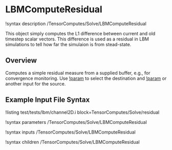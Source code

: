 # LBMComputeResidual

!syntax description /TensorComputes/Solve/LBMComputeResidual

This object simply computes the L1 difference between current and old timestep scalar vectors. This difference is used as a residual in LBM simulations to tell how far the simulaion is from stead-state.

## Overview

Computes a simple residual measure from a supplied buffer, e.g., for convergence monitoring. Use
[!param](/TensorComputes/Solve/LBMComputeResidual/buffer) to select the destination and
[!param](/TensorComputes/Solve/LBMComputeResidual/speed) or another input for the source.

## Example Input File Syntax

!listing test/tests/lbm/channel2D.i block=TensorComputes/Solve/residual

!syntax parameters /TensorComputes/Solve/LBMComputeResidual

!syntax inputs /TensorComputes/Solve/LBMComputeResidual

!syntax children /TensorComputes/Solve/LBMComputeResidual
